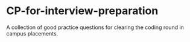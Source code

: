 # CP-for-interview-preparation

A collection of good practice questions for clearing the coding round in campus placements.
